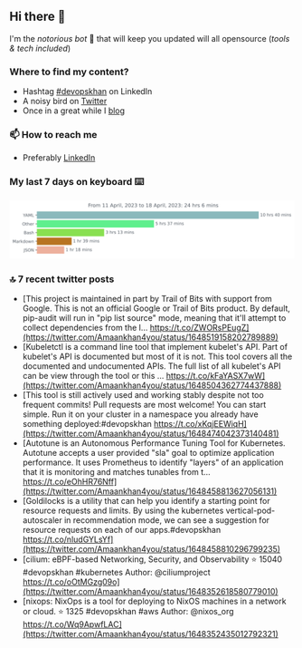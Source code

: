 <!--- [![Hits](https://hits.seeyoufarm.com/api/count/incr/badge.svg?url=https%3A%2F%2Fgithub.com%2Fakhan4u%2Fhit-counter&count_bg=%2379C83D&title_bg=%23555555&icon=&icon_color=%23E7E7E7&title=visits&edge_flat=false)](https://hits.seeyoufarm.com) --->

## Hi there 👋

I'm the _notorious bot_ 🤣 that will keep you updated will all opensource (_tools & tech included_) 

### Where to find my content?

* Hashtag [#devopskhan](https://www.linkedin.com/feed/hashtag/devopskhan) on LinkedIn
* A noisy bird on [Twitter](https://twitter.com/Amaankhan4you)
* Once in a great while I [blog](https://linuxparrot.netlify.app) 


### 📫 **How to reach me**

* Preferably [LinkedIn](https://www.linkedin.com/in/amaan-khan-linux-ninja)

### My last 7 days on keyboard ⌨️

<img src="https://github.com/akhan4u/akhan4u/blob/main/images/stat.svg" alt="Amaan's Wakatime Activity!"/>

### 🔝 7 recent twitter posts
<!-- DEVDOJO:START -->
- [This project is maintained in part by Trail of Bits with support from Google. This is not an official Google or Trail of Bits product. By default, pip-audit will run in &quot;pip list source&quot; mode, meaning that it&#39;ll attempt to collect dependencies from the l… https://t.co/ZWORsPEugZ](https://twitter.com/Amaankhan4you/status/1648519158202789889)
- [Kubeletctl is a command line tool that implement kubelet&#39;s API. Part of kubelet&#39;s API is documented but most of it is not. This tool covers all the documented and undocumented APIs. The full list of all kubelet&#39;s API can be view through the tool or this … https://t.co/kFaYASX7wW](https://twitter.com/Amaankhan4you/status/1648504362774437888)
- [This tool is still actively used and working stably despite not too frequent commits! Pull requests are most welcome! You can start simple. Run it on your cluster in a namespace you already have something deployed:#devopskhan https://t.co/xKqjEEWiqH](https://twitter.com/Amaankhan4you/status/1648474042373140481)
- [Autotune is an Autonomous Performance Tuning Tool for Kubernetes. Autotune accepts a user provided &quot;sla&quot; goal to optimize application performance. It uses Prometheus to identify &quot;layers&quot; of an application that it is monitoring and matches tunables from t… https://t.co/eOhHR76Nff](https://twitter.com/Amaankhan4you/status/1648458813627056131)
- [Goldilocks is a utility that can help you identify a starting point for resource requests and limits. By using the kubernetes vertical-pod-autoscaler in recommendation mode, we can see a suggestion for resource requests on each of our apps.#devopskhan https://t.co/nludGYLsYf](https://twitter.com/Amaankhan4you/status/1648458810296799235)
- [cilium: eBPF-based Networking, Security, and Observability
⭐️ 15040
#devopskhan #kubernetes
Author: @ciliumproject
https://t.co/oOtMGzg09o](https://twitter.com/Amaankhan4you/status/1648352618580779010)
- [nixops: NixOps is a tool for deploying to NixOS machines in a network or cloud.
⭐️ 1325
#devopskhan #aws
Author: @nixos_org
https://t.co/Wq9ApwfLAC](https://twitter.com/Amaankhan4you/status/1648352435012792321)
<!-- DEVDOJO:END -->

<!-- ![Amaan's GitHub stats](https://github-readme-stats.vercel.app/api?username=akhan4u&count_private=true&show_icons=true&hide=contribs) -->
